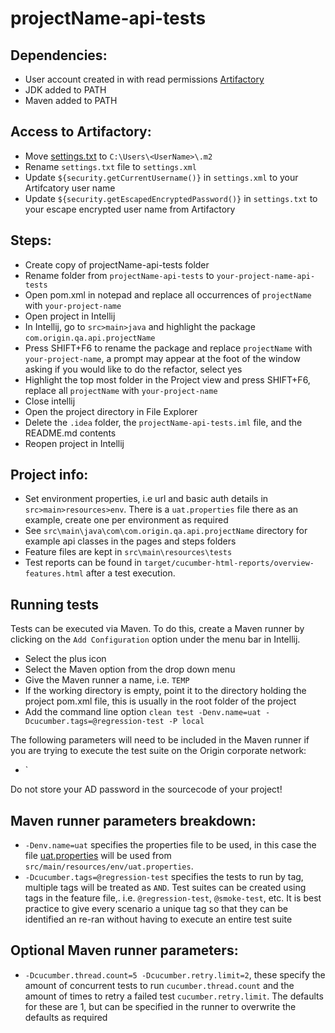 # projectName-api-tests

## Dependencies:

* User account created in with read permissions [Artifactory](http://artifactory.ig.orgn.io)
* JDK added to PATH
* Maven added to PATH

## Access to Artifactory:

* Move [settings.txt](settings.txt) to `C:\Users\<UserName>\.m2`
* Rename `settings.txt` file to `settings.xml`
* Update `${security.getCurrentUsername()}` in `settings.xml` to your Artifcatory user name
* Update `${security.getEscapedEncryptedPassword()}` in `settings.txt` to your escape encrypted user name from Artifactory

## Steps:

* Create copy of projectName-api-tests folder
* Rename folder from `projectName-api-tests` to `your-project-name-api-tests`
* Open pom.xml in notepad and replace all occurrences of `projectName` with `your-project-name`
* Open project in Intellij
* In Intellij, go to `src>main>java` and highlight the package `com.origin.qa.api.projectName`
* Press SHIFT+F6 to rename the package and replace `projectName` with `your-project-name`, a prompt may appear at the foot of the window asking if you would like to do the refactor, select yes
* Highlight the top most folder in the Project view and press SHIFT+F6, replace all `projectName` with `your-project-name`
* Close intellij
* Open the project directory in File Explorer
* Delete the `.idea` folder, the `projectName-api-tests.iml` file, and the README.md contents
* Reopen project in Intellij

## Project info:

* Set environment properties, i.e url and basic auth details in `src>main>resources>env`.  There is a `uat.properties` file there as an example, create one per environment as required
* See `src\main\java\com\com.origin.qa.api.projectName` directory for example api classes in the pages and steps folders
* Feature files are kept in `src\main\resources\tests`
* Test reports can be found in `target/cucumber-html-reports/overview-features.html` after a test execution.

## Running tests

Tests can be executed via Maven.  To do this, create a Maven runner by clicking on the `Add Configuration` option under the menu bar in Intellij.
* Select the plus icon
* Select the Maven option from the drop down menu
* Give the Maven runner a name, i.e. `TEMP`
* If the working directory is empty, point it to the directory holding the project pom.xml file, this is usually in the root folder of the project
* Add the command line option `clean test -Denv.name=uat -Dcucumber.tags=@regression-test -P local`

The following parameters will need to be included in the Maven runner if you are trying to execute the test suite on the Origin corporate network:
* `

Do not store your AD password in the sourcecode of your project!

## Maven runner parameters breakdown:

* `-Denv.name=uat` specifies the properties file to be used, in this case the file [uat.properties](env/uat.properties) will be used from `src/main/resources/env/uat.properties`.
* `-Dcucumber.tags=@regression-test` specifies the tests to run by tag, multiple tags will be treated as `AND`.  Test suites can be created using tags in the feature file,. i.e. `@regression-test`, `@smoke-test`, etc.  It is best practice to give every scenario a unique tag so that they can be identified an re-ran without having to execute an entire test suite

## Optional Maven runner parameters:

* `-Dcucumber.thread.count=5 -Dcucumber.retry.limit=2`, these specify the amount of concurrent tests to run `cucumber.thread.count` and the amount of times to retry a failed test `cucumber.retry.limit`.  The defaults for these are 1, but can be specified in the runner to overwrite the defaults as required